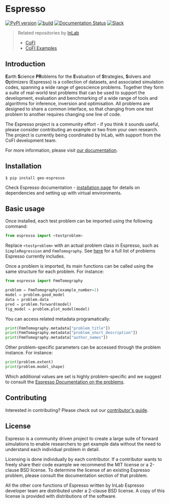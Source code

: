 # Espresso

[![PyPI version](https://img.shields.io/pypi/v/geo-espresso?logo=pypi&style=flat-square&color=bde0fe&labelColor=f8f9fa)](https://pypi.org/project/geo-espresso/)
[![build](https://img.shields.io/github/actions/workflow/status/inlab-geo/espresso/build_wheels.yml?branch=main&logo=githubactions&style=flat-square&color=ccd5ae&labelColor=f8f9fa)](https://github.com/inlab-geo/espresso/actions/workflows/build_wheels.yml)
[![Documentation Status](https://img.shields.io/readthedocs/geo-espresso?logo=readthedocs&style=flat-square&color=fed9b7&labelColor=f8f9fa&logoColor=eaac8b)](https://geo-espresso.readthedocs.io/en/latest/?badge=latest)
[![Slack](https://img.shields.io/badge/Slack-InLab_community-4A154B?logo=slack&style=flat-square&color=cdb4db&labelColor=f8f9fa&logoColor=9c89b8)](https://join.slack.com/t/inlab-community/shared_invite/zt-1ejny069z-v5ZyvP2tDjBR42OAu~TkHg)

> Related repositories by [InLab](https://inlab.edu.au/community/)
> - [CoFI](https://github.com/inlab-geo/cofi)
> - [CoFI Examples](https://github.com/inlab-geo/cofi-examples)

## Introduction

**E**arth **S**cience **PR**oblems for the **E**valuation of **S**trategies, 
**S**olvers and **O**ptimizers (Espresso) is a collection of datasets, and 
associated simulation codes, spanning a wide range of geoscience problems. 
Together they form a suite of real-world test problems that can be used to 
support the development, evaluation and benchmarking of a wide range of tools
and algorithms for inference, inversion and optimisation. All problems are 
designed to share a common interface, so that changing from one test problem
to another requires changing one line of code. 

The Espresso project is a community effort - if you think it sounds useful,
please consider contributing an example or two from your own research. The project
is currently being coordinated by InLab, with support from the CoFI development
team.

For more information, please visit [our
documentation](https://geo-espresso.readthedocs.io).


## Installation

```console
$ pip install geo-espresso
```

Check Espresso documentation - 
[installation page](https://geo-espresso.readthedocs.io/en/latest/user_guide/installation.html) 
for details on dependencies and setting up with virtual environments.

## Basic usage

Once installed, each test problem can be imported using the following command:

```python
from espresso import <testproblem>
```

Replace ``<testproblem>`` with an actual problem class in Espresso, such as
`SimpleRegression` and `FmmTomography`. See 
[here](https://geo-espresso.readthedocs.io/en/latest/user_guide/contrib/index.html) 
for a full list of problems Espresso currently includes.

Once a problem is imported, its main functions can be called using the same 
structure for each problem. For instance:

```python
from espresso import FmmTomography

problem = FmmTomography(example_number=1)
model = problem.good_model
data = problem.data
pred = problem.forward(model)
fig_model = problem.plot_model(model)
```

You can access related metadata programatically:

```python
print(FmmTomography.metadata["problem_title"])
print(FmmTomography.metadata["problem_short_description"])
print(FmmTomography.metadata["author_names"])
```

Other problem-specific parameters can be accessed through the problem instance. For instance:

```python
print(problem.extent)
print(problem.model_shape)
```

Which additional values are set is highly problem-specific and we suggest to 
consult the 
[Espresso Documentation on the problems](https://geo-espresso.readthedocs.io/en/latest/user_guide/contrib/index.html).


## Contributing

Interested in contributing? Please check out our [contributor's guide](https://geo-espresso.readthedocs.io/en/latest/contributor_guide/index.html).


## License

Espresso is a community driven project to create a large suite of forward
simulations to enable researchers to get example data without the need to 
understand each individual problem in detail.

Licensing is done individually by each contributor. If a contributor wants to freely share their code example we recommend the MIT license or a 
2-clause BSD license. To determine the license of an existing Espresso
problem, please consult the documentation section of that problem.

All the other core functions of Espresso written by InLab Espresso developer
team are distributed under a 2-clause BSD license. A copy of this license is
provided with distributions of the software.
